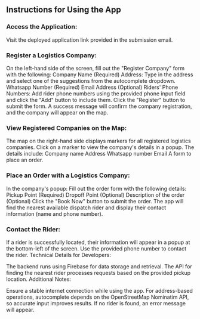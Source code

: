 ## Instructions for Using the App

### Access the Application:

Visit the deployed application link provided in the submission email.

### Register a Logistics Company:

On the left-hand side of the screen, fill out the "Register Company" form with the following:
Company Name (Required)
Address:
Type in the address and select one of the suggestions from the autocomplete dropdown.
Whatsapp Number (Required)
Email Address (Optional)
Riders' Phone Numbers:
Add rider phone numbers using the provided phone input field and click the "Add" button to include them.
Click the "Register" button to submit the form.
A success message will confirm the company registration, and the company will appear on the map.

### View Registered Companies on the Map:

The map on the right-hand side displays markers for all registered logistics companies.
Click on a marker to view the company's details in a popup. The details include:
Company name
Address
Whatsapp number
Email
A form to place an order.

### Place an Order with a Logistics Company:

In the company's popup:
Fill out the order form with the following details:
Pickup Point (Required)
Dropoff Point (Optional)
Description of the order (Optional)
Click the "Book Now" button to submit the order.
The app will find the nearest available dispatch rider and display their contact information (name and phone number).

### Contact the Rider:

If a rider is successfully located, their information will appear in a popup at the bottom-left of the screen.
Use the provided phone number to contact the rider.
Technical Details for Developers:

The backend runs using Firebase for data storage and retrieval.
The API for finding the nearest rider processes requests based on the provided pickup location.
Additional Notes:

Ensure a stable internet connection while using the app.
For address-based operations, autocomplete depends on the OpenStreetMap Nominatim API, so accurate input improves results.
If no rider is found, an error message will appear.
